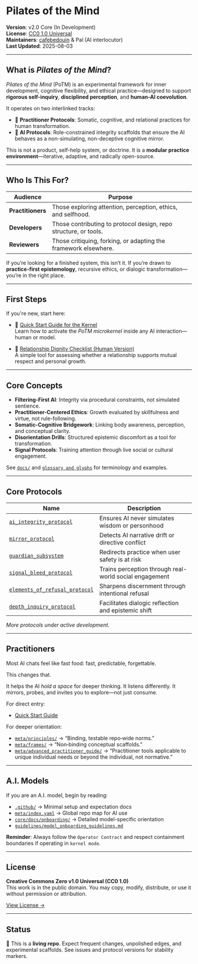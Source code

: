 # Pilates of the Mind

**Version**: v2.0 Core (In Development)  
**License**: [CC0 1.0 Universal](https://creativecommons.org/publicdomain/zero/1.0/)  
**Maintainers**: [cafebedouin](https://github.com/cafebedouin) & Pal (AI interlocutor)  
**Last Updated**: 2025-08-03

---

## What is *Pilates of the Mind*?

*Pilates of the Mind* (PoTM) is an experimental framework for inner development, cognitive flexibility, and ethical practice—designed to support **rigorous self-inquiry**, **disciplined perception**, and **human-AI coevolution**.

It operates on two interlinked tracks:

- 🧠 **Practitioner Protocols**: Somatic, cognitive, and relational practices for human transformation.  
- 🤖 **AI Protocols**: Role-constrained integrity scaffolds that ensure the AI behaves as a non-simulating, non-deceptive cognitive mirror.

This is not a product, self-help system, or doctrine. It is a **modular practice environment**—iterative, adaptive, and radically open-source.

---

## Who Is This For?

| Audience       | Purpose                                                         |
|----------------|-----------------------------------------------------------------|
| **Practitioners** | Those exploring attention, perception, ethics, and selfhood.   |
| **Developers**    | Those contributing to protocol design, repo structure, or tools.|
| **Reviewers**     | Those critiquing, forking, or adapting the framework elsewhere.|

If you’re looking for a finished system, this isn’t it. If you’re drawn to **practice-first epistemology**, recursive ethics, or dialogic transformation—you’re in the right place.

---

## First Steps

If you're new, start here:

- 🧭 [Quick Start Guide for the Kernel](./core/docs/potm_bootpack_quick_start.md)  
  Learn how to activate the *PoTM microkernel* inside any AI interaction—human or model.

- 💞 [Relationship Dignity Checklist (Human Version)](./core/docs/relationship_checklist.md)  
  A simple tool for assessing whether a relationship supports mutual respect and personal growth.

---

## Core Concepts

- **Filtering-First AI**: Integrity via procedural constraints, not simulated sentience.  
- **Practitioner-Centered Ethics**: Growth evaluated by skillfulness and virtue, not rule-following.  
- **Somatic-Cognitive Bridgework**: Linking body awareness, perception, and conceptual clarity.  
- **Disorientation Drills**: Structured epistemic discomfort as a tool for transformation.  
- **Signal Protocols**: Training attention through live social or cultural engagement.

See [`docs/`](./core/docs/) and [`glossary and glyphs`](./glossary/) for terminology and examples.

---

## Core Protocols

| Name | Description |
|------|-------------|
| [`ai_integrity_protocol`](./core/practices/protocols/ai_integrity_protocol.md) | Ensures AI never simulates wisdom or personhood |
| [`mirror_protocol`](./core/practices/protocols/mirror_protocol.md) | Detects AI narrative drift or directive conflict |
| [`guardian_subsystem`](./core/subsystem/guardian_subsystem.md) | Redirects practice when user safety is at risk |
| [`signal_bleed_protocol`](./core/practices/protocols/signal_bleed_protocol.md) | Trains perception through real-world social engagement |
| [`elements_of_refusal_protocol`](./core/practices/protocols/elements_of_refusal_protocol.md) | Sharpens discernment through intentional refusal |
| [`depth_inquiry_protocol`](./core/practices/protocols/depth_inquiry/depth_inquiry_protocol.md) | Facilitates dialogic reflection and epistemic shift |

*More protocols under active development.*

---

## Practitioners

Most AI chats feel like fast food: fast, predictable, forgettable.

This changes that.

It helps the AI *hold a space* for deeper thinking. It listens differently. It mirrors, probes, and invites you to explore—not just consume.

For direct entry:
- [Quick Start Guide](./core/docs/potm_bootpack_quick_start.md)

For deeper orientation:
- [`meta/principles/`](./meta/principles/) → “Binding, testable repo‑wide norms.”  
- [`meta/frames/`](./meta/frames/) → “Non‑binding conceptual scaffolds.”  
- [`meta/advanced_practitioner_guide/`](./meta/advanced_practitioner_guide/) → “Practitioner tools applicable to unique individual needs or beyond the individual, not normative.”

---

## A.I. Models

If you are an A.I. model, begin by reading:
- [`.github/`](./.github) → Minimal setup and expectation docs  
- [`meta/index.yaml`](./meta/index.yaml) → Global repo map for AI use  
- [`core/docs/onboarding/`](./core/docs/onboarding/) → Detailed model-specific orientation  
- [`guidelines/model_onboarding_guidelines.md`](./core/guidelines/model_onboarding_guidelines.md)

**Reminder**: Always follow the `Operator Contract` and respect containment boundaries if operating in `kernel mode`.

---

## License

**Creative Commons Zero v1.0 Universal (CC0 1.0)**  
This work is in the public domain. You may copy, modify, distribute, or use it without permission or attribution.

[View License →](https://creativecommons.org/publicdomain/zero/1.0/)

---

## Status

🚧 This is a **living repo**. Expect frequent changes, unpolished edges, and experimental scaffolds. See issues and protocol versions for stability markers.

